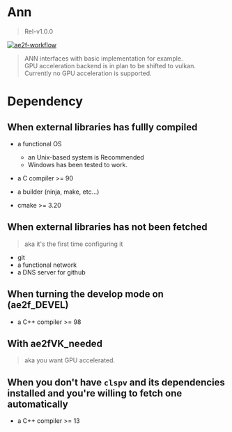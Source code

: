 # Ann
> Rel-v1.0.0

[![ae2f-workflow](https://github.com/ae2f/Ann/actions/workflows/cmake-test.yml/badge.svg?branch=main)](https://github.com/ae2f/Ann/actions/workflows/cmake-test.yml)

> ANN interfaces with basic implementation for example.  
> GPU acceleration backend is in plan to be shifted to vulkan.  
> Currently no GPU acceleration is supported.

# Dependency
## When external libraries has fullly compiled
- a functional OS
    - an Unix-based system is Recommended
    - Windows has been tested to work.

- a C compiler >= 90
- a builder (ninja, make, etc...)
- cmake >= 3.20

## When external libraries has not been fetched
> aka it's the first time configuring it
- git
- a functional network
- a DNS server for github

## When turning the develop mode on (ae2f_DEVEL)
- a C++ compiler >= 98

## With ae2fVK_needed
> aka you want GPU accelerated.

## When you don't have `clspv` and its dependencies installed and you're willing to fetch one automatically
- a C++ compiler >= 13
